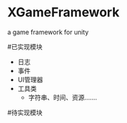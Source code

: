 # XGameFramework
a game framework  for unity

#已实现模块
* 日志
* 事件
* UI管理器
* 工具类
  * 字符串、时间、资源.......


#待实现模块
